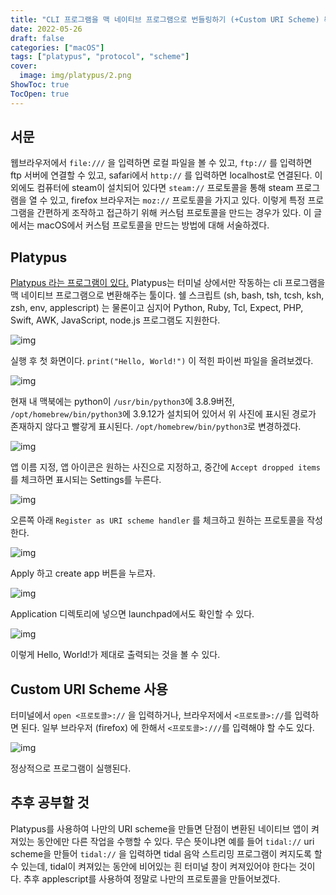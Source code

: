 ```yaml
---
title: "CLI 프로그램을 맥 네이티브 프로그램으로 번들링하기 (+Custom URI Scheme) 📚"
date: 2022-05-26
draft: false
categories: ["macOS"]
tags: ["platypus", "protocol", "scheme"]
cover:
  image: img/platypus/2.png
ShowToc: true
TocOpen: true
---
```


## 서문

웹브라우저에서 `file:///` 을 입력하면 로컬 파일을 볼 수 있고, `ftp://` 를 입력하면 ftp 서버에 연결할 수 있고, safari에서 `http://` 를 입력하면 localhost로 연결된다. 이 외에도 컴퓨터에 steam이 설치되어 있다면 `steam://` 프로토콜을 통해 steam 프로그램을 열 수 있고, firefox 브라우저는 `moz://` 프로토콜을 가지고 있다. 이렇게 특정 프로그램을 간편하게 조작하고 접근하기 위해 커스텀 프로토콜을 만드는 경우가 있다. 이 글에서는 macOS에서 커스텀 프로토콜을 만드는 방법에 대해 서술하겠다.

## Platypus

[Platypus 라는 프로그램이 있다.](https://sveinbjorn.org/platypus) Platypus는 터미널 상에서만 작동하는 cli 프로그램을 맥 네이티브 프로그램으로 변환해주는 툴이다. 쉘 스크립트 (sh, bash, tsh, tcsh, ksh, zsh, env, applescript) 는 물론이고 심지어 Python, Ruby, Tcl, Expect, PHP, Swift, AWK, JavaScript, node.js 프로그램도 지원한다.

![img](/img/platypus/1.png)

실행 후 첫 화면이다. `print("Hello, World!")` 이 적힌 파이썬 파일을 올려보겠다.

![img](/img/platypus/2.png)

현재 내 맥북에는 python이 `/usr/bin/python3`에 3.8.9버전, `/opt/homebrew/bin/python3`에 3.9.12가 설치되어 있어서 위 사진에 표시된 경로가 존재하지 않다고 빨갛게 표시된다. `/opt/homebrew/bin/python3`로 변경하겠다.

![img](/img/platypus/3.png)

앱 이름 지정, 앱 아이콘은 원하는 사진으로 지정하고, 중간에 `Accept dropped items`를 체크하면 표시되는 Settings를 누른다.

![img](/img/platypus/4.png)

오른쪽 아래 `Register as URI scheme handler` 를 체크하고 원하는 프로토콜을 작성한다.

![img](/img/platypus/5.png)

Apply 하고 create app 버튼을 누르자.

![img](/img/platypus/6.png)

Application 디렉토리에 넣으면 launchpad에서도 확인할 수 있다.

![img](/img/platypus/7.png)

이렇게 Hello, World!가 제대로 출력되는 것을 볼 수 있다.

## Custom URI Scheme 사용

터미널에서 `open <프로토콜>://` 을 입력하거나, 브라우저에서 `<프로토콜>://`를 입력하면 된다. 일부 브라우저 (firefox) 에 한해서 `<프로토콜>:///`를 입력해야 할 수도 있다.

![img](/img/platypus/8.png)

정상적으로 프로그램이 실행된다.

## 추후 공부할 것

Platypus를 사용하여 나만의 URI scheme을 만들면 단점이 변환된 네이티브 앱이 켜져있는 동안에만 다른 작업을 수행할 수 있다. 무슨 뜻이냐면 예를 들어 `tidal://` uri scheme을 만들어 `tidal://` 을 입력하면 tidal 음악 스트리밍 프로그램이 켜지도록 할 수 있는데, tidal이 켜져있는 동안에 비어있는 흰 터미널 창이 켜져있어야 한다는 것이다. 추후 applescript를 사용하여 정말로 나만의 프로토콜을 만들어보겠다.
